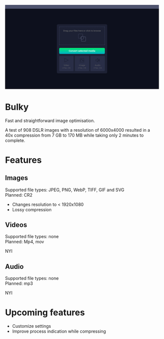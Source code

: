 ![Example image](example.png)

# Bulky

Fast and straightforward image optimisation.

A test of 908 DSLR images with a resolution of 6000x4000 resulted in a 40x compression from 7 GB to 170 MB while taking only 2 minutes to complete.

# Features

## Images
Supported file types: JPEG, PNG, WebP, TIFF, GIF and SVG    
Planned: CR2

* Changes resolution to < 1920x1080
* Lossy compression

## Videos
Supported file types: none    
Planned: Mp4, mov

NYI

## Audio
Supported file types: none    
Planned: mp3

NYI

# Upcoming features

* Customize settings
* Improve process indication while compressing